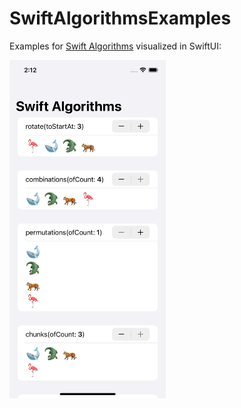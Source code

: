 # SwiftAlgorithmsExamples

Examples for [Swift Algorithms](https://swift.org/blog/swift-algorithms/) visualized in SwiftUI:

<img src="doc/screenshot.png" width="250"/>
